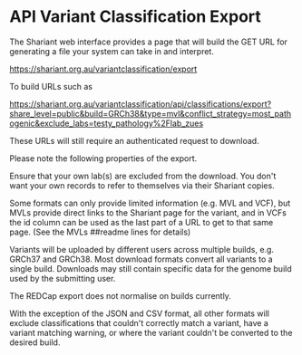 # API Variant Classification Export

The Shariant web interface provides a page that will build the GET URL for generating a file your system can take in and interpret.

https://shariant.org.au/variantclassification/export

To build URLs such as 

https://shariant.org.au/variantclassification/api/classifications/export?share_level=public&build=GRCh38&type=mvl&conflict_strategy=most_pathogenic&exclude_labs=testy_pathology%2Flab_zues

These URLs will still require an authenticated request to download.

Please note the following properties of the export.

Ensure that your own lab(s) are excluded from the download. You don't want your own records to refer to themselves via their Shariant copies.

Some formats can only provide limited information (e.g. MVL and VCF), but MVLs provide direct links to the Shariant page for the variant, and in VCFs the id column can be used as the last part of a URL to get to that same page. (See the MVLs ##readme lines for details)

Variants will be uploaded by different users across multiple builds, e.g. GRCh37 and GRCh38. Most download formats convert all variants to a single build. Downloads may still contain specific data for the genome build used by the submitting user.

The REDCap export does not normalise on builds currently.

With the exception of the JSON and CSV format, all other formats will exclude classifications that couldn't correctly match a variant, have a variant matching warning, or where the variant couldn't be converted to the desired build.
